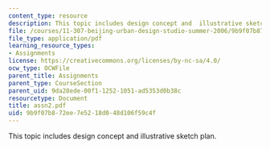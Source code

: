 ```yaml
---
content_type: resource
description: This topic includes design concept and  illustrative sketch plan.
file: /courses/11-307-beijing-urban-design-studio-summer-2006/9b9f07b872ee7e5218d048d106f59c4f_assn2.pdf
file_type: application/pdf
learning_resource_types:
- Assignments
license: https://creativecommons.org/licenses/by-nc-sa/4.0/
ocw_type: OCWFile
parent_title: Assignments
parent_type: CourseSection
parent_uid: 9da28ede-00f1-1252-1051-ad5353d0b38c
resourcetype: Document
title: assn2.pdf
uid: 9b9f07b8-72ee-7e52-18d0-48d106f59c4f
---
```

This topic includes design concept and  illustrative sketch plan.